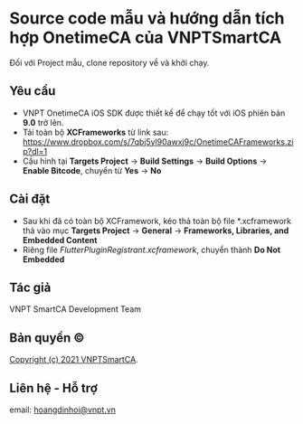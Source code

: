 # Source code mẫu và hướng dẫn tích hợp OnetimeCA của VNPTSmartCA

Đối với Project mẫu, clone repository về và khởi chạy.

## Yêu cầu

- VNPT OnetimeCA iOS SDK được thiết kế để chạy tốt với iOS phiên bản **9.0** trở lên.
- Tải toàn bộ **XCFrameworks** từ link sau: <https://www.dropbox.com/s/7qbj5yl90awxj9c/OnetimeCAFrameworks.zip?dl=1>
- Cầu hình tại **Targets Project** -> **Build Settings** -> **Build Options** -> **Enable Bitcode**, chuyển từ **Yes** -> **No**

## Cài đặt

- Sau khi đã có toàn bộ XCFramework, kéo thả toàn bộ file *.xcframework thả vào mục **Targets Project** -> **General** -> **Frameworks, Libraries, and Embedded Content**
- Riêng file *FlutterPluginRegistrant.xcframework*, chuyển thành **Do Not Embedded**

## Tác giả

VNPT SmartCA Development Team

## Bản quyền ©

[Copyright (c) 2021 VNPTSmartCA](https://github.com/VNPTSmartCA/ios-onetimeca-sdk-example/blob/master/LICENSE).

## Liên hệ - Hỗ trợ

email: hoangdinhoi@vnpt.vn
